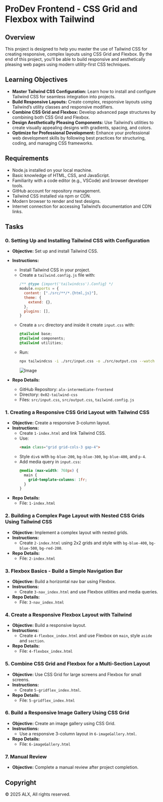 
# ProDev Frontend - CSS Grid and Flexbox with Tailwind

## Overview
This project is designed to help you master the use of Tailwind CSS for creating responsive, complex layouts using CSS Grid and Flexbox. By the end of this project, you'll be able to build responsive and aesthetically pleasing web pages using modern utility-first CSS techniques.

## Learning Objectives
- **Master Tailwind CSS Configuration:** Learn how to install and configure Tailwind CSS for seamless integration into projects.
- **Build Responsive Layouts:** Create complex, responsive layouts using Tailwind’s utility classes and responsive modifiers.
- **Combine CSS Grid and Flexbox:** Develop advanced page structures by combining both CSS Grid and Flexbox.
- **Design Aesthetically Pleasing Components:** Use Tailwind’s utilities to create visually appealing designs with gradients, spacing, and colors.
- **Optimize for Professional Development:** Enhance your professional web development skills by following best practices for structuring, coding, and managing CSS frameworks.

## Requirements
- Node.js installed on your local machine.
- Basic knowledge of HTML, CSS, and JavaScript.
- Familiarity with a code editor (e.g., VSCode) and browser developer tools.
- GitHub account for repository management.
- Tailwind CSS installed via npm or CDN.
- Modern browser to render and test designs.
- Internet connection for accessing Tailwind’s documentation and CDN links.

## Tasks

### 0. Setting Up and Installing Tailwind CSS with Configuration
- **Objective:** Set up and install Tailwind CSS.
- **Instructions:**
  - Install Tailwind CSS in your project.
  - Create a `tailwind.config.js` file with:
    ```js
    /** @type {import('tailwindcss').Config} */
    module.exports = {
      content: ["./src/**/*.{html,js}"],
      theme: {
        extend: {},
      },
      plugins: [],
    }
    ```
  - Create a `src` directory and inside it create `input.css` with:
    ```css
    @tailwind base;
    @tailwind components;
    @tailwind utilities;
    ```
  - Run:
    ```bash
    npx tailwindcss -i ./src/input.css -o ./src/output.css --watch
    ```
    ![Image](https://github.com/user-attachments/assets/5fb28ea2-c4d5-4eff-8b3d-ed7f09b459ef)
    
- **Repo Details:**
  - GitHub Repository: `alx-intermediate-frontend`
  - Directory: `0x02-tailwind-css`
  - Files: `src/input.css`, `src/output.css`, `tailwind.config.js`

### 1. Creating a Responsive CSS Grid Layout with Tailwind CSS
- **Objective:** Create a responsive 3-column layout.
- **Instructions:**
  - Create `1-index.html` and link Tailwind CSS.
  - Use:
    ```html
    <main class="grid grid-cols-3 gap-4">
    ```
  - Style `div`s with `bg-blue-200`, `bg-blue-300`, `bg-blue-400`, and `p-4`.
  - Add media query in `input.css`:
    ```css
    @media (max-width: 768px) {
      main {
        grid-template-columns: 1fr;
      }
    }
    ```
- **Repo Details:**
  - File: `1-index.html`

### 2. Building a Complex Page Layout with Nested CSS Grids Using Tailwind CSS
- **Objective:** Implement a complex layout with nested grids.
- **Instructions:**
  - Create `2-index.html` using 2x2 grids and style with `bg-blue-400`, `bg-blue-500`, `bg-red-200`.
- **Repo Details:**
  - File: `2-index.html`

### 3. Flexbox Basics - Build a Simple Navigation Bar
- **Objective:** Build a horizontal nav bar using Flexbox.
- **Instructions:**
  - Create `3-nav_index.html` and use Flexbox utilities and media queries.
- **Repo Details:**
  - File: `3-nav_index.html`

### 4. Create a Responsive Flexbox Layout with Tailwind
- **Objective:** Build a responsive layout.
- **Instructions:**
  - Create `4-flexbox_index.html` and use Flexbox on `main`, style `aside` and `section`.
- **Repo Details:**
  - File: `4-flexbox_index.html`

### 5. Combine CSS Grid and Flexbox for a Multi-Section Layout
- **Objective:** Use CSS Grid for large screens and Flexbox for small screens.
- **Instructions:**
  - Create `5-gridflex_index.html`.
- **Repo Details:**
  - File: `5-gridflex_index.html`

### 6. Build a Responsive Image Gallery Using CSS Grid
- **Objective:** Create an image gallery using CSS Grid.
- **Instructions:**
  - Use a responsive 3-column layout in `6-imageGallery.html`.
- **Repo Details:**
  - File: `6-imageGallery.html`

### 7. Manual Review
- **Objective:** Complete a manual review after project completion.

## Copyright
© 2025 ALX, All rights reserved.
